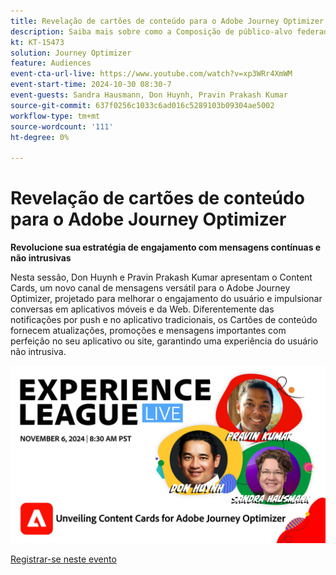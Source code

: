 ```yaml
---
title: Revelação de cartões de conteúdo para o Adobe Journey Optimizer
description: Saiba mais sobre como a Composição de público-alvo federado fornece uma abordagem abrangente para a curadoria e ativação de público-alvo com o Real-Time CDP e o Journey Optimizer.
kt: KT-15473
solution: Journey Optimizer
feature: Audiences
event-cta-url-live: https://www.youtube.com/watch?v=xp3WRr4XmWM
event-start-time: 2024-10-30 08:30-7
event-guests: Sandra Hausmann, Don Huynh, Pravin Prakash Kumar
source-git-commit: 637f0256c1033c6ad016c5289103b09304ae5002
workflow-type: tm+mt
source-wordcount: '111'
ht-degree: 0%

---
```


# Revelação de cartões de conteúdo para o Adobe Journey Optimizer

**Revolucione sua estratégia de engajamento com mensagens contínuas e não intrusivas**

Nesta sessão, Don Huynh e Pravin Prakash Kumar apresentam o Content Cards, um novo canal de mensagens versátil para o Adobe Journey Optimizer, projetado para melhorar o engajamento do usuário e impulsionar conversas em aplicativos móveis e da Web. Diferentemente das notificações por push e no aplicativo tradicionais, os Cartões de conteúdo fornecem atualizações, promoções e mensagens importantes com perfeição no seu aplicativo ou site, garantindo uma experiência do usuário não intrusiva.


![experience league live](/help/experience-league-live/assets/WebBanner-Nov-6-2024.jpg)

[Registrar-se neste evento](https://engage.adobe.com/ExpLeagueLive-241030.html?s_rtid=7015Y0000048hxzQAA&amp;s_iid=&amp;sfid=&amp;acctid=&amp;ecp=)

